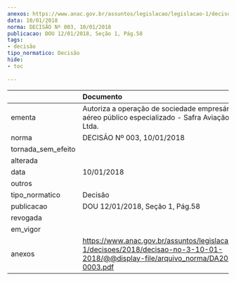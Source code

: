 ```yaml
---
anexos: https://www.anac.gov.br/assuntos/legislacao/legislacao-1/decisoes/2018/decisao-no-3-10-01-2018/@@display-file/arquivo_norma/DA2018-0003.pdf
data: 10/01/2018
norma: DECISÃO Nº 003, 10/01/2018
publicacao: DOU 12/01/2018, Seção 1, Pág.58
tags:
- decisão
tipo_normatico: Decisão
hide: 
- toc 
 
---
```


|                    | Documento                                                                                                                                   |
|:-------------------|:--------------------------------------------------------------------------------------------------------------------------------------------|
| ementa             | Autoriza a operação de sociedade empresária de serviço aéreo público especializado - Safra Aviação Agrícola Ltda.                           |
| norma              | DECISÃO Nº 003, 10/01/2018                                                                                                                  |
| tornada_sem_efeito |                                                                                                                                             |
| alterada           |                                                                                                                                             |
| data               | 10/01/2018                                                                                                                                  |
| outros             |                                                                                                                                             |
| tipo_normatico     | Decisão                                                                                                                                     |
| publicacao         | DOU 12/01/2018, Seção 1, Pág.58                                                                                                             |
| revogada           |                                                                                                                                             |
| em_vigor           |                                                                                                                                             |
| anexos             | https://www.anac.gov.br/assuntos/legislacao/legislacao-1/decisoes/2018/decisao-no-3-10-01-2018/@@display-file/arquivo_norma/DA2018-0003.pdf |